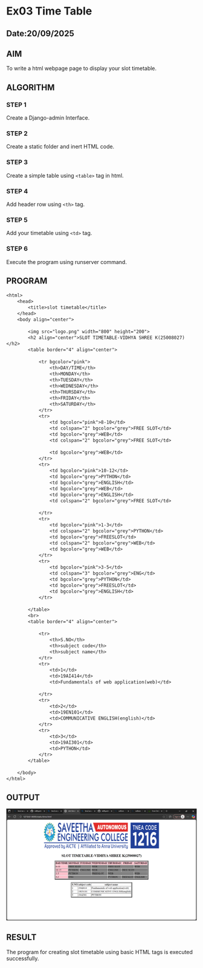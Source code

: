 # Ex03 Time Table
## Date:20/09/2025

## AIM
To write a html webpage page to display your slot timetable.

## ALGORITHM
### STEP 1
Create a Django-admin Interface.

### STEP 2
Create a static folder and inert HTML code.

### STEP 3
Create a simple table using ```<table>``` tag in html.

### STEP 4
Add header row using ```<th>``` tag.

### STEP 5
Add your timetable using ```<td>``` tag.

### STEP 6
Execute the program using runserver command.

## PROGRAM
```
<html>
    <head>
        <title>slot timetable</title>
    </head>
    <body align="center">
        
        <img src="logo.png" width="800" height="200">
        <h2 align="center">SLOT TIMETABLE-VIDHYA SHREE K(25008027)</h2>
        <table border="4" align="center">
        
            <tr bgcolor="pink">
                <th>DAY/TIME</th>
                <th>MONDAY</th>
                <th>TUESDAY</th>
                <th>WEDNESDAY</th>
                <th>THURSDAY</th>
                <th>FRIDAY</th>
                <th>SATURDAY</th>
            </tr>
            <tr>
                <td bgcolor="pink">8-10</td>
                <td colspan="2" bgcolor="grey">FREE SLOT</td>
                <td bgcolor="grey">WEB</td>
                <td colspan="2" bgcolor="grey">FREE SLOT</td>
                
                <td bgcolor="grey">WEB</td>
            </tr>
            <tr>
                <td bgcolor="pink">10-12</td>
                <td bgcolor="grey">PYTHON</td>
                <td bgcolor="grey">ENGLISH</td>
                <td bgcolor="grey">WEB</td>
                <td bgcolor="grey">ENGLISH</td>
                <td colspan="2" bgcolor="grey">FREE SLOT</td>

            </tr>
            <tr>
                <td bgcolor="pink">1-3</td>
                <td colspan="2" bgcolor="grey">PYTHON</td>
                <td bgcolor="grey">FREESLOT</td>
                <td colspan="2" bgcolor="grey">WEB</td>
                <td bgcolor="grey">WEB</td>
            </tr>
            <tr>
                <td bgcolor="pink">3-5</td>
                <td colspan="3" bgcolor="grey">ENG</td>
                <td bgcolor="grey">PYTHON</td>
                <td bgcolor="grey">FREESLOT</td>
                <td bgcolor="grey">ENGLISH</td>
            </tr>
            
        </table>
        <br>
        <table border="4" align="center">
        
            <tr>
                <th>S.NO</th>
                <th>subject code</th>
                <th>subject name</th>
            </tr>
            <tr>
                <td>1</td>
                <td>19AI414</td>
                <td>Fundamentals of web application(web)</td>
                
            </tr>
            <tr>
                <td>2</td>
                <td>19EN101</td>
                <td>COMMUNICATIVE ENGLISH(english)</td>
            </tr>
            <tr>
                <td>3</td>
                <td>19AI301</td>
                <td>PYTHON</td>
            </tr>
        </table>
        
    </body>
</html>

```

## OUTPUT

![alt text](image.png)
## RESULT
The program for creating slot timetable using basic HTML tags is executed successfully.
